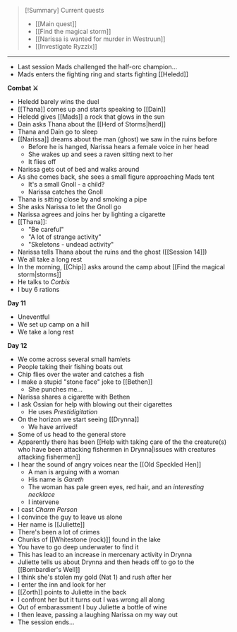 > [!Summary] Current quests
> - [[Main quest]]
> - [[Find the magical storm]]
> - [[Narissa is wanted for murder in Westruun]]
> - [[Investigate Ryzzix]]

---
- Last session Mads challenged the half-orc champion...
- Mads enters the fighting ring and starts fighting [[Heledd]]

**Combat ⚔**

* Heledd barely wins the duel
* [[Thana]] comes up and starts speaking to [[Dain]]
* Heledd gives [[Mads]] a rock that glows in the sun
* Dain asks Thana about the [[Herd of Storms|herd]]
* Thana and Dain go to sleep
* [[Narissa]] dreams about the man (ghost) we saw in the ruins before
	* Before he is hanged, Narissa hears a female voice in her head
	* She wakes up and sees a raven sitting next to her
	* It flies off
* Narissa gets out of bed and walks around
* As she comes back, she sees a small figure approaching Mads tent
	* It's a small Gnoll - a child?
	* Narissa catches the Gnoll
* Thana is sitting close by and smoking a pipe
* She asks Narissa to let the Gnoll go
* Narissa agrees and joins her by lighting a cigarette
* [[Thana]]:
	* "Be careful"
	* "A lot of strange activity"
	* "Skeletons - undead activity"
* Narissa tells Thana about the ruins and the ghost ([[Session 14]])
* We all take a long rest
* In the morning, [[Chip]] asks around the camp about [[Find the magical storm|storms]]
* He talks to *Corbis*
* I buy 6 rations

**Day 11**
- Uneventful
- We set up camp on a hill
- We take a long rest

**Day 12**
- We come across several small hamlets
- People taking their fishing boats out
- Chip flies over the water and catches a fish
- I make a stupid "stone face" joke to [[Bethen]]
	- She punches me...
- Narissa shares a cigarette with Bethen
- I ask Ossian for help with blowing out their cigarettes
	- He uses *Prestidigitation*
- On the horizon we start seeing [[Drynna]]
	- We have arrived!
- Some of us head to the general store
- Apparently there has been [[Help with taking care of the the creature(s) who have been attacking fishermen in Drynna|issues with creatures attacking fishermen]]
- I hear the sound of angry voices near the [[Old Speckled Hen]]
	- A man is arguing with a woman
	- His name is *Gareth*
	- The woman has pale green eyes, red hair, and an *interesting necklace*
	- I intervene
- I cast *Charm Person*
- I convince the guy to leave us alone
- Her name is [[Juliette]]
- There's been a lot of crimes
- Chunks of [[Whitestone (rock)]] found in the lake
- You have to go deep underwater to find it
- This has lead to an increase in mercenary activity in Drynna
- Juliette tells us about Drynna and then heads off to go to the [[Bombardier's Well]]
- I think she's stolen my gold (Nat 1) and rush after her
- I enter the inn and look for her
- [[Zorth]] points to Juliette in the back
- I confront her but it turns out I was wrong all along
- Out of embarassment I buy Juliette a bottle of wine
- I then leave, passing a laughing Narissa on my way out
- The session ends...
